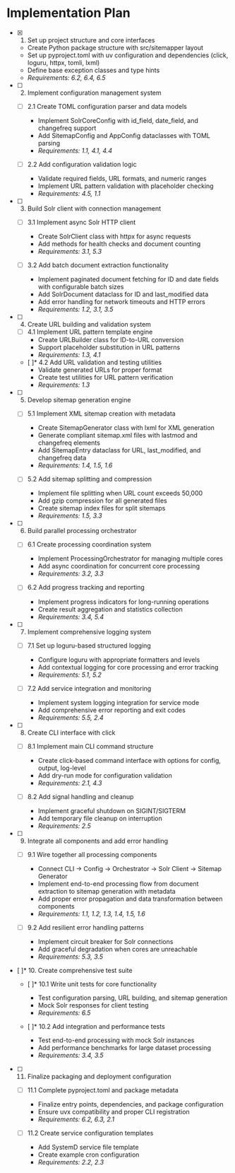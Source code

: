 # Implementation Plan

- [x] 1. Set up project structure and core interfaces
  - Create Python package structure with src/sitemapper layout
  - Set up pyproject.toml with uv configuration and dependencies (click, loguru, httpx, tomli, lxml)
  - Define base exception classes and type hints
  - _Requirements: 6.2, 6.4, 6.5_

- [ ] 2. Implement configuration management system
  - [ ] 2.1 Create TOML configuration parser and data models
    - Implement SolrCoreConfig with id_field, date_field, and changefreq support
    - Add SitemapConfig and AppConfig dataclasses with TOML parsing
    - _Requirements: 1.1, 4.1, 4.4_
  
  - [ ] 2.2 Add configuration validation logic
    - Validate required fields, URL formats, and numeric ranges
    - Implement URL pattern validation with placeholder checking
    - _Requirements: 4.5, 1.1_

- [ ] 3. Build Solr client with connection management
  - [ ] 3.1 Implement async Solr HTTP client
    - Create SolrClient class with httpx for async requests
    - Add methods for health checks and document counting
    - _Requirements: 3.1, 5.3_
  
  - [ ] 3.2 Add batch document extraction functionality
    - Implement paginated document fetching for ID and date fields with configurable batch sizes
    - Add SolrDocument dataclass for ID and last_modified data
    - Add error handling for network timeouts and HTTP errors
    - _Requirements: 1.2, 3.1, 3.5_

- [ ] 4. Create URL building and validation system
  - [ ] 4.1 Implement URL pattern template engine
    - Create URLBuilder class for ID-to-URL conversion
    - Support placeholder substitution in URL patterns
    - _Requirements: 1.3, 4.1_
  
  - [ ]* 4.2 Add URL validation and testing utilities
    - Validate generated URLs for proper format
    - Create test utilities for URL pattern verification
    - _Requirements: 1.3_

- [ ] 5. Develop sitemap generation engine
  - [ ] 5.1 Implement XML sitemap creation with metadata
    - Create SitemapGenerator class with lxml for XML generation
    - Generate compliant sitemap.xml files with lastmod and changefreq elements
    - Add SitemapEntry dataclass for URL, last_modified, and changefreq data
    - _Requirements: 1.4, 1.5, 1.6_
  
  - [ ] 5.2 Add sitemap splitting and compression
    - Implement file splitting when URL count exceeds 50,000
    - Add gzip compression for all generated files
    - Create sitemap index files for split sitemaps
    - _Requirements: 1.5, 3.3_

- [ ] 6. Build parallel processing orchestrator
  - [ ] 6.1 Create processing coordination system
    - Implement ProcessingOrchestrator for managing multiple cores
    - Add async coordination for concurrent core processing
    - _Requirements: 3.2, 3.3_
  
  - [ ] 6.2 Add progress tracking and reporting
    - Implement progress indicators for long-running operations
    - Create result aggregation and statistics collection
    - _Requirements: 3.4, 5.4_

- [ ] 7. Implement comprehensive logging system
  - [ ] 7.1 Set up loguru-based structured logging
    - Configure loguru with appropriate formatters and levels
    - Add contextual logging for core processing and error tracking
    - _Requirements: 5.1, 5.2_
  
  - [ ] 7.2 Add service integration and monitoring
    - Implement system logging integration for service mode
    - Add comprehensive error reporting and exit codes
    - _Requirements: 5.5, 2.4_

- [ ] 8. Create CLI interface with click
  - [ ] 8.1 Implement main CLI command structure
    - Create click-based command interface with options for config, output, log-level
    - Add dry-run mode for configuration validation
    - _Requirements: 2.1, 4.3_
  
  - [ ] 8.2 Add signal handling and cleanup
    - Implement graceful shutdown on SIGINT/SIGTERM
    - Add temporary file cleanup on interruption
    - _Requirements: 2.5_

- [ ] 9. Integrate all components and add error handling
  - [ ] 9.1 Wire together all processing components
    - Connect CLI → Config → Orchestrator → Solr Client → Sitemap Generator
    - Implement end-to-end processing flow from document extraction to sitemap generation with metadata
    - Add proper error propagation and data transformation between components
    - _Requirements: 1.1, 1.2, 1.3, 1.4, 1.5, 1.6_
  
  - [ ] 9.2 Add resilient error handling patterns
    - Implement circuit breaker for Solr connections
    - Add graceful degradation when cores are unreachable
    - _Requirements: 5.3, 3.5_

- [ ]* 10. Create comprehensive test suite
  - [ ]* 10.1 Write unit tests for core functionality
    - Test configuration parsing, URL building, and sitemap generation
    - Mock Solr responses for client testing
    - _Requirements: 6.5_
  
  - [ ]* 10.2 Add integration and performance tests
    - Test end-to-end processing with mock Solr instances
    - Add performance benchmarks for large dataset processing
    - _Requirements: 3.4, 3.5_

- [ ] 11. Finalize packaging and deployment configuration
  - [ ] 11.1 Complete pyproject.toml and package metadata
    - Finalize entry points, dependencies, and package configuration
    - Ensure uvx compatibility and proper CLI registration
    - _Requirements: 6.2, 6.3, 2.1_
  
  - [ ] 11.2 Create service configuration templates
    - Add SystemD service file template
    - Create example cron configuration
    - _Requirements: 2.2, 2.3_
